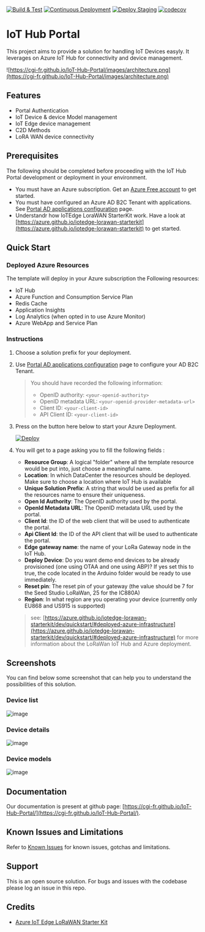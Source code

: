 [![Build & Test](https://github.com/CGI-FR/iot-hub-portal/actions/workflows/build.yml/badge.svg)](https://github.com/CGI-FR/iot-hub-portal/actions/workflows/build.yml)
[![Continuous Deployment](https://github.com/CGI-FR/iot-hub-portal/actions/workflows/publish.yml/badge.svg)](https://github.com/CGI-FR/iot-hub-portal/actions/workflows/publish.yml)
[![Deploy Staging](https://github.com/CGI-FR/IoT-Hub-Portal/actions/workflows/deploy_staging.yml/badge.svg)](https://github.com/CGI-FR/IoT-Hub-Portal/actions/workflows/deploy_staging.yml)
[![codecov](https://codecov.io/gh/CGI-FR/IoT-Hub-Portal/branch/main/graph/badge.svg?token=S1A59KMRV6)](https://codecov.io/gh/CGI-FR/IoT-Hub-Portal)

# IoT Hub Portal

This project aims to provide a solution for handling IoT Devices easyly.
It leverages on Azure IoT Hub for connectivity and device management.

![https://cgi-fr.github.io/IoT-Hub-Portal/images/architecture.png](https://cgi-fr.github.io/IoT-Hub-Portal/images/architecture.png)

## Features

* Portal Authentication
* IoT Device & device Model management
* IoT Edge device management
* C2D Methods
* LoRA WAN device connectivity

## Prerequisites

The following should be completed before proceeding with the IoT Hub Portal development or deployment in your environment.

* You must have an Azure subscription. Get an [Azure Free account](https://azure.microsoft.com/en-us/offers/ms-azr-0044p/) to get started.
* You must have configured an Azure AD B2C Tenant with applications. See [Portal AD applications configuration](./b2c-applications.md) page.
* Understandr how IoTEdge LoraWAN StarterKit work. Have a look at [https://azure.github.io/iotedge-lorawan-starterkit](https://azure.github.io/iotedge-lorawan-starterkit) to get started.

## Quick Start

### Deployed Azure Resources

The template will deploy in your Azure subscription the Following resources:

* IoT Hub
* Azure Function and Consumption Service Plan
* Redis Cache
* Application Insights
* Log Analytics (when opted in to use Azure Monitor)
* Azure WebApp and Service Plan

### Instructions 

1. Choose a solution prefix for your deployment.
1. Use [Portal AD applications configuration](https://cgi-fr.github.io/IoT-Hub-Portal/docs/b2c-applications.html) page to configure your AD B2C Tenant.
    > You should have recorded the following information:
    > * OpenID authority: `<your-openid-authority>`
    > * OpenID metadata URL: `<your-openid-provider-metadata-url>`
    > * Client ID: `<your-client-id>`
    > * API Client ID: `<your-client-id>`

1. Press on the button here below to start your Azure Deployment.

    [![Deploy](http://azuredeploy.net/deploybutton.png)](https://portal.azure.com/#create/Microsoft.Template/uri/https%3A%2F%2Fraw.githubusercontent.com%2FCGI-FR%2FIoT-Hub-Portal%2Fmain%2Ftemplates%2Fazuredeploy.json)

1. You will get to a page asking you to fill the following fields :
    * **Resource Group**: A logical "folder" where all the template resource would be put into, just choose a meaningful name. 
    * **Location**: In which DataCenter the resources should be deployed. Make sure to choose a location where IoT Hub is available
    * **Unique Solution Prefix**: A string that would be used as prefix for all the resources name to ensure their uniqueness.
    * **Open Id Authority**: The OpenID authority used by the portal.
    * **OpenId Metadata URL**: The OpenID metadata URL used by the portal.
    * **Client Id**: the ID of the web client that will be used to authenticate the portal.
    * **Api Client Id**: the ID of the API client that will be used to authenticate the portal.
    * **Edge gateway name**: the name of your LoRa Gateway node in the IoT Hub.
    * **Deploy Device**: Do you want demo end devices to be already provisioned (one using OTAA and one using ABP)? If yes set this to true, the code located in the Arduino folder would be ready to use immediately.
    * **Reset pin**:  The reset pin of your gateway (the value should be 7 for the Seed Studio LoRaWan, 25 for the IC880A)
    * **Region**:  In what region are you operating your device (currently only EU868 and US915 is supported)

    > see: [https://azure.github.io/iotedge-lorawan-starterkit/dev/quickstart/#deployed-azure-infrastructure](https://azure.github.io/iotedge-lorawan-starterkit/dev/quickstart/#deployed-azure-infrastructure) for more information about the LoRaWan IoT Hub and Azure deployment.

## Screenshots

You can find below some screenshot that can help you to understand the possibilities of this solution.

### Device list

![image](https://user-images.githubusercontent.com/9513635/153055836-11bd5c30-2efc-4d43-95e9-5e07e0e2e6cc.png)

### Device details

![image](https://user-images.githubusercontent.com/9513635/153073182-aec2e029-272a-4a8a-b713-424308d51c81.png)

### Device models

![image](https://user-images.githubusercontent.com/9513635/153073065-0fa9b282-c722-464b-93f8-c412812c5ada.png)

## Documentation

Our documentation is present at github page: [https://cgi-fr.github.io/IoT-Hub-Portal/](https://cgi-fr.github.io/IoT-Hub-Portal/).

## Known Issues and Limitations

Refer to [Known Issues](knownissues) for known issues, gotchas and limitations.

## Support

This is an open source solution.
For bugs and issues with the codebase please log an issue in this repo.

## Credits

* [Azure IoT Edge LoRaWAN Starter Kit](https://github.com/Azure/iotedge-lorawan-starterkit)
